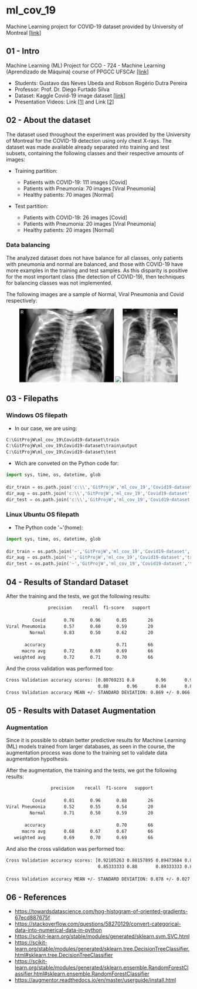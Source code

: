 # ml_cov_19
Machine Learning project for COVID-19 dataset provided by University of Montreal [[link]](https://www.kaggle.com/datasets/pranavraikokte/covid19-image-dataset)

## 01 - Intro
Machine Learning (ML) Project for CCO - 724 - Machine Learning (Aprendizado de Máquina) course of PPGCC UFSCAr [[link]](https://www.ppgcc.ufscar.br/pt-br/programa/estrutura-curricular/disciplinas-do-programa/cco-724-aprendizado-de-maquina)

 * Students: Gustavo das Neves Ubeda and Robson Rogério Dutra Pereira
 * Professor: Prof. Dr. Diego Furtado Silva
 * Dataset: Kaggle Covid-19 image dataset [[link]](https://www.kaggle.com/datasets/pranavraikokte/covid19-image-dataset) 
 * Presentation Videos: Link [[1]](https://loom.com/share/5b2fd25db9974fd59cf1967a5a2b6f6c) and Link [[2]](https://youtu.be/3Eo-i8RRLeI) 

## 02 - About the dataset
The dataset used throughout the experiment was provided by the University of Montreal for the COVID-19 detection using only chest X-rays. The dataset was made available already separated into training and test subsets, containing the following classes and their respective amounts of images:
* Training partition:
   * Patients with COVID-19: 111 images [Covid]
   * Patients with Pneumonia: 70 images [Viral Pneumonia]
   * Healthy patients: 70 images [Normal]

* Test partition:
   * Patients with COVID-19: 26 images [Covid]
   * Patients with Pneumonia: 20 images [Viral Pneumonia]
   * Healthy patients: 20 images [Normal]

### Data balancing
The analyzed dataset does not have balance for all classes, only patients with pneumonia and normal are balanced, and those with COVID-19 have more examples in the training and test samples. As this disparity is positive for the most important class (the detection of COVID-19), then techniques for balancing classes was not implemented.

The following images are a sample of Normal, Viral Pneumonia and Covid respectively:
<p align="center">
  <img height=200px src="./docs/normal/066.jpeg" />
  <img height=200px src="./docs/012.jpeg" />
  <img height=200px src="./docs/covid/COVID-00006.jpg" />  
</p>

## 03 - Filepaths
### Windows OS filepath
* In our case, we are using:
``` sh
C:\GitProjW\ml_cov_19\Covid19-dataset\train
C:\GitProjW\ml_cov_19\Covid19-dataset\train\output
C:\GitProjW\ml_cov_19\Covid19-dataset\test
```

* Wich are conveted on the Python code for:
```python
import sys, time, os, datetime, glob

dir_train = os.path.join('c:\\','GitProjW','ml_cov_19','Covid19-dataset','train')
dir_aug = os.path.join('c:\\','GitProjW','ml_cov_19','Covid19-dataset','train','output')
dir_test = os.path.join('c:\\','GitProjW','ml_cov_19','Covid19-dataset','test')
```

### Linux Ubuntu OS filepath
* The Python code '~'(home):
```python
import sys, time, os, datetime, glob

dir_train = os.path.join('~','GitProjW','ml_cov_19','Covid19-dataset','train')
dir_aug = os.path.join('~','GitProjW','ml_cov_19','Covid19-dataset','train','output')
dir_test = os.path.join('~','GitProjW','ml_cov_19','Covid19-dataset','test')
```

## 04 - Results of Standard Dataset

After the training and the tests, we got the following results:
``` sh
                precision    recall  f1-score   support

          Covid       0.76      0.96      0.85        26
Viral Pneumonia       0.57      0.60      0.59        20
         Normal       0.83      0.50      0.62        20

       accuracy                           0.71        66
      macro avg       0.72      0.69      0.69        66
   weighted avg       0.72      0.71      0.70        66
```

And the cross validation was performed too:
``` sh
Cross Validation accuracy scores: [0.80769231 0.8        0.96       0.96       0.8        0.88
                                   0.88       0.96       0.84       0.8       ]
Cross Validation accuracy MEAN +/- STANDARD DEVIATION: 0.869 +/- 0.066
```

## 05 - Results with Dataset Augmentation
### Augmentation
Since it is possible to obtain better predictive results for Machine Learning (ML) models trained from larger databases, as seen in the course, the augmentation process was done to the training set to validate data augmentation hypothesis.

After the augmentation, the training and the tests, we got the following results:
``` sh
                 precision    recall  f1-score   support

          Covid       0.81      0.96      0.88        26
Viral Pneumonia       0.52      0.55      0.54        20
         Normal       0.71      0.50      0.59        20

       accuracy                           0.70        66
      macro avg       0.68      0.67      0.67        66
   weighted avg       0.69      0.70      0.69        66
```

And also the cross validation was performed too:
``` sh
Cross Validation accuracy scores: [0.92105263 0.88157895 0.89473684 0.81333333 0.88       0.89333333
                                   0.85333333 0.88       0.89333333 0.86666667]

Cross Validation accuracy MEAN +/- STANDARD DEVIATION: 0.878 +/- 0.027
```

## 06 - References
 * https://towardsdatascience.com/hog-histogram-of-oriented-gradients-67ecd887675f
 * https://stackoverflow.com/questions/58270129/convert-categorical-data-into-numerical-data-in-python
 * https://scikit-learn.org/stable/modules/generated/sklearn.svm.SVC.html
 * https://scikit-learn.org/stable/modules/generated/sklearn.tree.DecisionTreeClassifier.html#sklearn.tree.DecisionTreeClassifier
 * https://scikit-learn.org/stable/modules/generated/sklearn.ensemble.RandomForestClassifier.html#sklearn.ensemble.RandomForestClassifier
 * https://augmentor.readthedocs.io/en/master/userguide/install.html